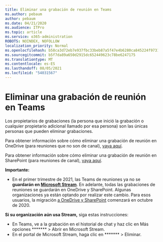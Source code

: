 ```yaml
---
title: Eliminar una grabación de reunión en Teams
ms.author: pebaum
author: pebaum
ms.date: 04/21/2020
ms.audience: ITPro
ms.topic: article
ms.service: o365-administration
ROBOTS: NOINDEX, NOFOLLOW
localization_priority: Normal
ms.openlocfilehash: b58ca3d72eb7e937fbc33beb87a5f47e4b6280ca845224f973189e689c33c03c
ms.sourcegitcommit: b5f7da89a650d2915dc652449623c78be6247175
ms.translationtype: MT
ms.contentlocale: es-ES
ms.lasthandoff: 08/05/2021
ms.locfileid: "54031567"
---
```

# <a name="delete-a-meeting-recording-in-teams"></a>Eliminar una grabación de reunión en Teams

Los propietarios de grabaciones (la persona que inició la grabación o cualquier propietario adicional llamado por esa persona) son las únicas personas que pueden eliminar grabaciones.  

Para obtener información sobre cómo eliminar una grabación de reunión en OneDrive (para reuniones que no son de canal), [vaya aquí](https://support.microsoft.com/office/21fe345a-e488-4fa7-932b-f053c1bebe8a).  

Para obtener información sobre cómo eliminar una grabación de reunión en SharePoint (para reuniones de canal), [vaya aquí](https://support.microsoft.com/office/71f3c90a-0d24-4d80-8b66-f88234b79a52).  

**Importante:**

- En el primer trimestre de 2021, las Teams de reuniones ya no se **guardarán en [Microsoft Stream](https://stream.microsoft.com/)**. En adelante, todas las grabaciones de reuniones se guardarán en OneDrive y SharePoint. Algunas organizaciones ya están optando por realizar este cambio. Para esos usuarios, la migración [a OneDrive y SharePoint](https://docs.microsoft.com/MicrosoftTeams/tmr-meeting-recording-change) comenzará en octubre de 2020.

**Si su organización aún usa Stream,** siga estas instrucciones:

- En Teams, ve a la grabación en el historial de chat y haz clic en Más opciones ******* > Abrir en Microsoft Stream.
- En el portal de Microsoft Stream, haga clic en ******* > Eliminar.
